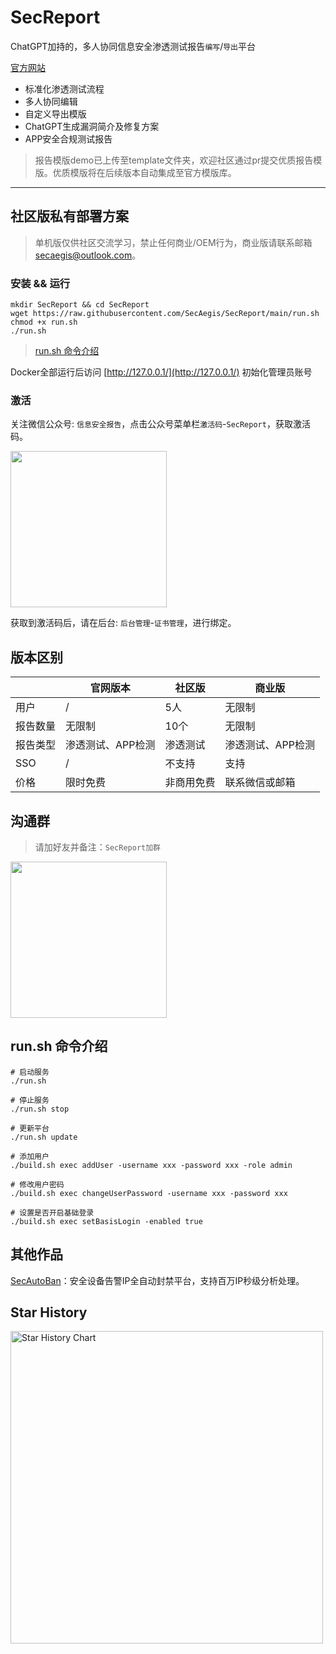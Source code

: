 # SecReport
ChatGPT加持的，多人协同信息安全渗透测试报告`编写`/`导出`平台

[官方网站](https://sec-report.com)

* 标准化渗透测试流程
* 多人协同编辑
* 自定义导出模版
* ChatGPT生成漏洞简介及修复方案
* APP安全合规测试报告

> 报告模版demo已上传至template文件夹，欢迎社区通过pr提交优质报告模版。优质模版将在后续版本自动集成至官方模版库。

---

## 社区版私有部署方案

> 单机版仅供社区交流学习，禁止任何商业/OEM行为，商业版请联系邮箱[secaegis@outlook.com](mailto:secaegis@outlook.com)。

### 安装 && 运行

```shell
mkdir SecReport && cd SecReport
wget https://raw.githubusercontent.com/SecAegis/SecReport/main/run.sh
chmod +x run.sh
./run.sh
```

> [run.sh 命令介绍](#runsh-命令介绍)

Docker全部运行后访问 [http://127.0.0.1/](http://127.0.0.1/) 初始化管理员账号

### 激活

关注微信公众号: `信息安全报告`，点击公众号菜单栏`激活码`-`SecReport`，获取激活码。

<img width="250" src="./img/mp_wx.jpg">

获取到激活码后，请在后台: `后台管理`-`证书管理`，进行绑定。

## 版本区别

|      | 官网版本 | 社区版 | 商业版 |
| ---- | -------- | ------ | ------ |
| 用户 | /        | 5人   | 无限制 |
| 报告数量 | 无限制 | 10个  | 无限制 |
| 报告类型 | 渗透测试、APP检测 | 渗透测试  | 渗透测试、APP检测 |
| SSO     | / | 不支持 | 支持 |
| 价格 | 限时免费 | 非商用免费  | 联系微信或邮箱 |

## 沟通群

> 请加好友并备注：`SecReport加群`

<img width="250" src="./img/wx.jpg">

## run.sh 命令介绍

```shell
# 启动服务
./run.sh

# 停止服务
./run.sh stop

# 更新平台
./run.sh update

# 添加用户
./build.sh exec addUser -username xxx -password xxx -role admin

# 修改用户密码
./build.sh exec changeUserPassword -username xxx -password xxx

# 设置是否开启基础登录
./build.sh exec setBasisLogin -enabled true
```

## 其他作品

[SecAutoBan](https://github.com/SecAegis/SecAutoBan)：安全设备告警IP全自动封禁平台，支持百万IP秒级分析处理。

## Star History

<a href="https://github.com/sec-report/SecReport/stargazers">
    <img width="500" alt="Star History Chart" src="https://api.star-history.com/svg?repos=sec-report/SecReport&type=Date">
</a> 
